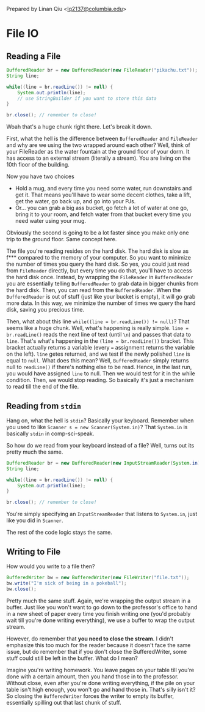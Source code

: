 Prepared by Linan Qiu <[lq2137@columbia.edu](lq2137@columbia.edu)>

# File IO

## Reading a File

```Java
BufferedReader br = new BufferedReader(new FileReader("pikachu.txt"));
String line;

while((line = br.readLine()) != null) {
    System.out.println(line);
    // use StringBuilder if you want to store this data
}

br.close(); // remember to close!
```

Woah that's a huge chunk right there. Let's break it down.

First, what the hell is the difference between `BufferedReader` and `FileReader` and why are we using the two wrapped around each other? Well, think of your FileReader as the water fountain at the ground floor of your dorm. It has access to an external stream (literally a stream). You are living on the 10th floor of the building.

Now you have two choices

- Hold a mug, and every time you need some water, run downstairs and get it. That means you'll have to wear some decent clothes, take a lift, get the water, go back up, and go into your PJs. 
- Or... you can grab a big ass bucket, go fetch a lot of water at one go, bring it to your room, and fetch water from that bucket every time you need water using your mug.

Obviously the second is going to be a lot faster since you make only one trip to the ground floor. Same concept here. 

The file you're reading resides on the hard disk. The hard disk is slow as f*** compared to the memory of your computer. So you want to minimize the number of times you query the hard disk. So yes, you could just read from `FileReader` directly, but every time you do that, you'll have to access the hard disk once. Instead, by wrapping the `FileReader` in `BufferedReader` you are essentially telling `BufferedReader` to grab data in bigger chunks from the hard disk. Then, you can read from the `BufferedReader`. When the `BufferedReader` is out of stuff (just like your bucket is empty), it will go grab more data. In this way, we minimize the number of times we query the hard disk, saving you precious time.

Then, what about this line `while((line = br.readLine()) != null)`? That seems like a huge chunk. Well, what's happening is really simple. `line = br.readLine()` reads the next line of text (until `\n`) and passes that data to `line`. That's what's happening in the `(line = br.readLine())` bracket. This bracket actually returns a variable (every `=` assignment returns the variable on the left). `line` getes returned, and we test if the newly polished `line` is equal to `null`. What does this mean? Well, `BufferedReader` simply returns null to `readLine()` if there's nothing else to be read. Hence, in the last run, you would have assigned `line` to null. Then we would test for it in the while condition. Then, we would stop reading. So basically it's just a mechanism to read till the end of the file.

## Reading from `stdin`

Hang on, what the hell is `stdin`? Basically your keyboard. Remember when you used to like `Scanner s = new Scanner(System.in)`? That `System.in` is basically `stdin` in comp-sci-speak.

So how do we read from your keyboard instead of a file? Well, turns out its pretty much the same. 

```Java
BufferedReader br = new BufferedReader(new InputStreamReader(System.in));
String line;

while((line = br.readLine()) != null) {
    System.out.println(line);
}

br.close(); // remember to close!
```

You're simply specifying an `InputStreamReader` that listens to `System.in`, just like you did in `Scanner`.

The rest of the code logic stays the same.

## Writing to File

How would you write to a file then?

```Java
BufferedWriter bw = new BufferedWriter(new FileWriter("file.txt"));
bw.write("I'm sick of being in a pokeball");
bw.close();
```

Pretty much the same stuff. Again, we're wrapping the output stream in a buffer. Just like you won't want to go down to the professor's office to hand in a new sheet of paper every time you finish writing one (you'd probably wait till you're done writing everything), we use a buffer to wrap the output stream.

However, do remember that **you need to close the stream**. I didn't emphasize this too much for the reader because it doesn't face the same issue, but do remember that if you don't close the BufferedWriter, some stuff could still be left in the buffer. What do I mean?

Imagine you're writing homework. You leave pages on your table till you're done with a certain amount, then you hand those in to the professor. Without close, even after you're done writing everything, if the pile on your table isn't high enough, you won't go and hand those in. That's silly isn't it? So closing the `BufferedWriter` forces the writer to empty its buffer, essentially spilling out that last chunk of stuff.
